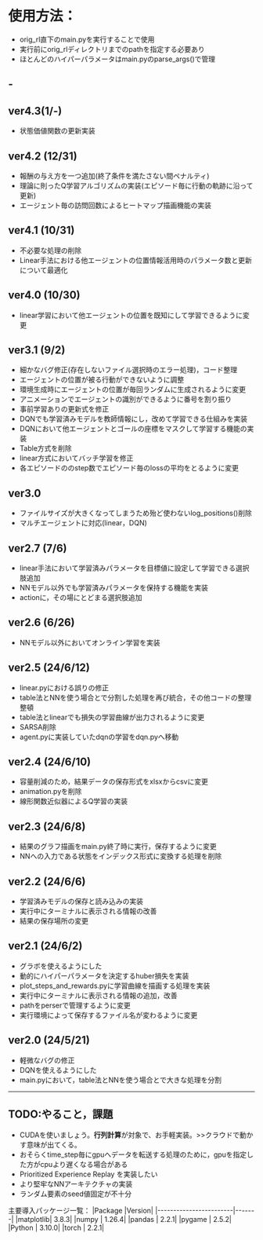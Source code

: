# 使用方法：
- orig_rl直下のmain.pyを実行することで使用
- 実行前にorig_rlディレクトリまでのpathを指定する必要あり
- ほとんどのハイパーパラメータはmain.pyのparse_args()で管理

##  -

## ver4.3(1/-)
- 状態価値関数の更新実装

## ver4.2 (12/31)
- 報酬の与え方を一つ追加(終了条件を満たさない間ペナルティ)
- 理論に則ったQ学習アルゴリズムの実装(エピソード毎に行動の軌跡に沿って更新)
- エージェント毎の訪問回数によるヒートマップ描画機能の実装

## ver4.1 (10/31)
- 不必要な処理の削除
- Linear手法における他エージェントの位置情報活用時のパラメータ数と更新について最適化

##  ver4.0 (10/30)
- linear学習において他エージェントの位置を既知にして学習できるように変更

##  ver3.1 (9/2)
- 細かなバグ修正(存在しないファイル選択時のエラー処理)，コード整理
- エージェントの位置が被る行動ができないように調整
- 環境生成時にエージェントの位置が毎回ランダムに生成されるように変更
- アニメーションでエージェントの識別ができるように番号を割り振り
- 事前学習ありの更新式を修正
- DQNでも学習済みモデルを教師情報にし，改めて学習できる仕組みを実装
- DQNにおいて他エージェントとゴールの座標をマスクして学習する機能の実装
- Table方式を削除
- linear方式においてバッチ学習を修正
- 各エピソードののstep数でエピソード毎のlossの平均をとるように変更

##  ver3.0
- ファイルサイズが大きくなってしまうため殆ど使わないlog_positions()削除
- マルチエージェントに対応(linear，DQN)

##  ver2.7 (7/6)
- linear手法において学習済みパラメータを目標値に設定して学習できる選択肢追加
- NNモデル以外でも学習済みパラメータを保持する機能を実装
- actionに，その場にとどまる選択肢追加

##  ver2.6 (6/26)
- NNモデル以外においてオンライン学習を実装

##  ver2.5 (24/6/12)
- linear.pyにおける誤りの修正
- table法とNNを使う場合とで分割した処理を再び統合，その他コードの整理整頓
- table法とlinearでも損失の学習曲線が出力されるように変更
- SARSA削除
- agent.pyに実装していたdqnの学習をdqn.pyへ移動

##  ver2.4 (24/6/10)
- 容量削減のため，結果データの保存形式をxlsxからcsvに変更
- animation.pyを削除
- 線形関数近似器によるQ学習の実装

##  ver2.3 (24/6/8)
- 結果のグラフ描画をmain.py終了時に実行，保存するように変更
- NNへの入力である状態をインデックス形式に変換する処理を削除

##  ver2.2 (24/6/6)
- 学習済みモデルの保存と読み込みの実装
- 実行中にターミナルに表示される情報の改善
- 結果の保存場所の変更

##  ver2.1 (24/6/2)
- グラボを使えるようにした
- 動的にハイパーパラメータを決定するhuber損失を実装
- plot_steps_and_rewards.pyに学習曲線を描画する処理を実装
- 実行中にターミナルに表示される情報の追加，改善
- pathをperserで管理するように変更
- 実行環境によって保存するファイル名が変わるように変更

##  ver2.0 (24/5/21)
- 軽微なバグの修正
- DQNを使えるようにした
- main.pyにおいて，table法とNNを使う場合とで大きな処理を分割

---

## TODO:やること，課題

- CUDAを使いましょう。**行列計算**が対象で、お手軽実装。>>クラウドで動かす意味が出てくる。
- おそらくtime_step毎にgpuへデータを転送する処理のために，gpuを指定した方がcpuより遅くなる場合がある
- Prioritized Experience Replay を実装したい
- より堅牢なNNアーキテクチャの実装
- ランダム要素のseed値固定が不十分



主要導入パッケージ一覧：
|Package                 |Version|
|------------------------|-------|
|matplotlib|                3.8.3|
|numpy     |                1.26.4|
|pandas    |                2.2.1|
|pygame    |                2.5.2|
|Python    |                3.10.0|
|torch     |                2.2.1|